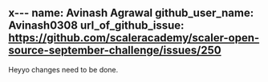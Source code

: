 x---
name: Avinash Agrawal
github_user_name: Avinash0308
url_of_github_issue: https://github.com/scaleracademy/scaler-open-source-september-challenge/issues/250
---
 Heyyo changes need to be done.